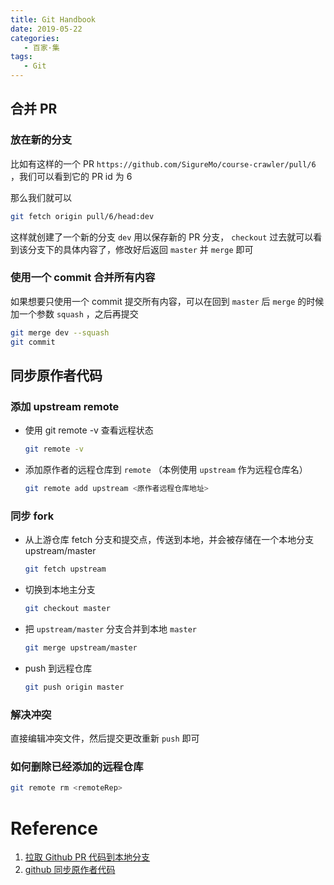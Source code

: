 ```yaml
---
title: Git Handbook
date: 2019-05-22
categories:
   - 百家·集
tags:
   - Git
---
```


## 合并 PR

### 放在新的分支

比如有这样的一个 PR `https://github.com/SigureMo/course-crawler/pull/6` ，我们可以看到它的 PR id 为 6

那么我们就可以

```bash
git fetch origin pull/6/head:dev
```

这样就创建了一个新的分支 `dev` 用以保存新的 PR 分支， `checkout` 过去就可以看到该分支下的具体内容了，修改好后返回 `master` 并 `merge` 即可

### 使用一个 commit 合并所有内容

如果想要只使用一个 commit 提交所有内容，可以在回到 `master` 后 `merge` 的时候加一个参数 `squash` ，之后再提交

```bash
git merge dev --squash
git commit
```

## 同步原作者代码

### 添加 upstream remote

-  使用 git remote -v 查看远程状态

   ```bash
   git remote -v
   ```

-  添加原作者的远程仓库到 `remote` （本例使用 `upstream` 作为远程仓库名）

   ```bash
   git remote add upstream <原作者远程仓库地址>
   ```

### 同步 fork

-  从上游仓库 fetch 分支和提交点，传送到本地，并会被存储在一个本地分支 upstream/master

   ```bash
   git fetch upstream
   ```

-  切换到本地主分支

   ```bash
   git checkout master
   ```

-  把 `upstream/master` 分支合并到本地 `master`
   ```bash
   git merge upstream/master
   ```
-  push 到远程仓库
   ```bash
   git push origin master
   ```

### 解决冲突

直接编辑冲突文件，然后提交更改重新 `push` 即可

### 如何删除已经添加的远程仓库

```bash
git remote rm <remoteRep>
```

# Reference

1. [拉取 Github PR 代码到本地分支](https://www.huangyunkun.com/2018/06/15/pull-github-pr-to-local-branch/)
2. [github 同步原作者代码](https://blog.csdn.net/lym152898/article/details/80505406)
